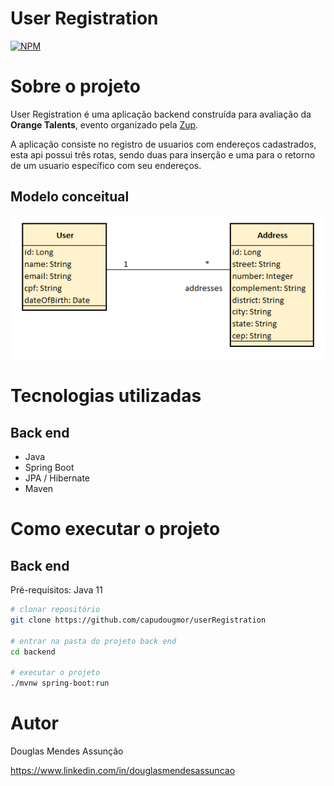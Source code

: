 # User Registration
[![NPM](https://img.shields.io/npm/l/react)](https://github.com/capudougmor/userRegistration/blob/master/LICENSE) 

# Sobre o projeto

User Registration é uma aplicação backend construída para avaliação da **Orange Talents**, evento organizado pela [Zup](https://www.zup.com.br/ "Site da Zup").

A aplicação consiste no registro de usuarios com endereços cadastrados, esta api possui três rotas, sendo duas para inserção e uma para o retorno de um usuario específico com seu endereços.

## Modelo conceitual
![Modelo Conceitual](https://github.com/capudougmor/userRegistration/blob/master/src/main/resources/static/Images/conceito.bmp)

# Tecnologias utilizadas
## Back end
- Java
- Spring Boot
- JPA / Hibernate
- Maven

# Como executar o projeto

## Back end
Pré-requisitos: Java 11

```bash
# clonar repositório
git clone https://github.com/capudougmor/userRegistration

# entrar na pasta do projeto back end
cd backend

# executar o projeto
./mvnw spring-boot:run
```

# Autor

Douglas Mendes Assunção

https://www.linkedin.com/in/douglasmendesassuncao

